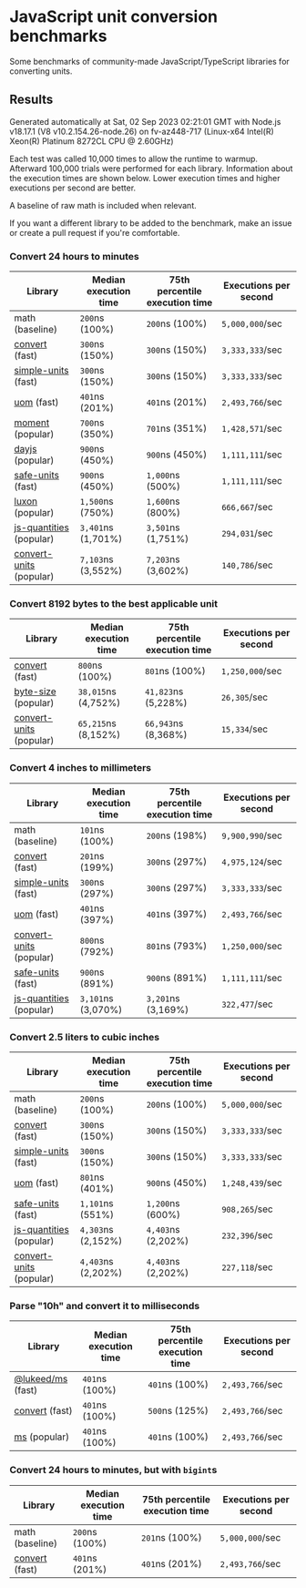 # JavaScript unit conversion benchmarks

Some benchmarks of community-made JavaScript/TypeScript libraries for converting units.

## Results

<!-- beginblock(results) -->

Generated automatically at Sat, 02 Sep 2023 02:21:01 GMT with Node.js v18.17.1 (V8 v10.2.154.26-node.26) on fv-az448-717 (Linux-x64 Intel(R) Xeon(R) Platinum 8272CL CPU @ 2.60GHz)

Each test was called 10,000 times to allow the runtime to warmup.
Afterward 100,000 trials were performed for each library.
Information about the execution times are shown below.
Lower execution times and higher executions per second are better.

A baseline of raw math is included when relevant.

If you want a different library to be added to the benchmark, make an issue or create a pull request if you're comfortable.

### Convert 24 hours to minutes

| Library                                                            | Median execution time | 75th percentile execution time | Executions per second |
| ------------------------------------------------------------------ | --------------------- | ------------------------------ | --------------------- |
| math (baseline)                                                    | `200`ns (100%)        | `200`ns (100%)                 | `5,000,000`/sec       |
| [convert](https://npmjs.com/package/convert) (fast)                | `300`ns (150%)        | `300`ns (150%)                 | `3,333,333`/sec       |
| [simple-units](https://npmjs.com/package/simple-units) (fast)      | `300`ns (150%)        | `300`ns (150%)                 | `3,333,333`/sec       |
| [uom](https://npmjs.com/package/uom) (fast)                        | `401`ns (201%)        | `401`ns (201%)                 | `2,493,766`/sec       |
| [moment](https://npmjs.com/package/moment) (popular)               | `700`ns (350%)        | `701`ns (351%)                 | `1,428,571`/sec       |
| [dayjs](https://npmjs.com/package/dayjs) (popular)                 | `900`ns (450%)        | `900`ns (450%)                 | `1,111,111`/sec       |
| [safe-units](https://npmjs.com/package/safe-units) (fast)          | `900`ns (450%)        | `1,000`ns (500%)               | `1,111,111`/sec       |
| [luxon](https://npmjs.com/package/luxon) (popular)                 | `1,500`ns (750%)      | `1,600`ns (800%)               | `666,667`/sec         |
| [js-quantities](https://npmjs.com/package/js-quantities) (popular) | `3,401`ns (1,701%)    | `3,501`ns (1,751%)             | `294,031`/sec         |
| [convert-units](https://npmjs.com/package/convert-units) (popular) | `7,103`ns (3,552%)    | `7,203`ns (3,602%)             | `140,786`/sec         |

### Convert 8192 bytes to the best applicable unit

| Library                                                            | Median execution time | 75th percentile execution time | Executions per second |
| ------------------------------------------------------------------ | --------------------- | ------------------------------ | --------------------- |
| [convert](https://npmjs.com/package/convert) (fast)                | `800`ns (100%)        | `801`ns (100%)                 | `1,250,000`/sec       |
| [byte-size](https://npmjs.com/package/byte-size) (popular)         | `38,015`ns (4,752%)   | `41,823`ns (5,228%)            | `26,305`/sec          |
| [convert-units](https://npmjs.com/package/convert-units) (popular) | `65,215`ns (8,152%)   | `66,943`ns (8,368%)            | `15,334`/sec          |

### Convert 4 inches to millimeters

| Library                                                            | Median execution time | 75th percentile execution time | Executions per second |
| ------------------------------------------------------------------ | --------------------- | ------------------------------ | --------------------- |
| math (baseline)                                                    | `101`ns (100%)        | `200`ns (198%)                 | `9,900,990`/sec       |
| [convert](https://npmjs.com/package/convert) (fast)                | `201`ns (199%)        | `300`ns (297%)                 | `4,975,124`/sec       |
| [simple-units](https://npmjs.com/package/simple-units) (fast)      | `300`ns (297%)        | `300`ns (297%)                 | `3,333,333`/sec       |
| [uom](https://npmjs.com/package/uom) (fast)                        | `401`ns (397%)        | `401`ns (397%)                 | `2,493,766`/sec       |
| [convert-units](https://npmjs.com/package/convert-units) (popular) | `800`ns (792%)        | `801`ns (793%)                 | `1,250,000`/sec       |
| [safe-units](https://npmjs.com/package/safe-units) (fast)          | `900`ns (891%)        | `900`ns (891%)                 | `1,111,111`/sec       |
| [js-quantities](https://npmjs.com/package/js-quantities) (popular) | `3,101`ns (3,070%)    | `3,201`ns (3,169%)             | `322,477`/sec         |

### Convert 2.5 liters to cubic inches

| Library                                                            | Median execution time | 75th percentile execution time | Executions per second |
| ------------------------------------------------------------------ | --------------------- | ------------------------------ | --------------------- |
| math (baseline)                                                    | `200`ns (100%)        | `200`ns (100%)                 | `5,000,000`/sec       |
| [convert](https://npmjs.com/package/convert) (fast)                | `300`ns (150%)        | `300`ns (150%)                 | `3,333,333`/sec       |
| [simple-units](https://npmjs.com/package/simple-units) (fast)      | `300`ns (150%)        | `300`ns (150%)                 | `3,333,333`/sec       |
| [uom](https://npmjs.com/package/uom) (fast)                        | `801`ns (401%)        | `900`ns (450%)                 | `1,248,439`/sec       |
| [safe-units](https://npmjs.com/package/safe-units) (fast)          | `1,101`ns (551%)      | `1,200`ns (600%)               | `908,265`/sec         |
| [js-quantities](https://npmjs.com/package/js-quantities) (popular) | `4,303`ns (2,152%)    | `4,403`ns (2,202%)             | `232,396`/sec         |
| [convert-units](https://npmjs.com/package/convert-units) (popular) | `4,403`ns (2,202%)    | `4,403`ns (2,202%)             | `227,118`/sec         |

### Parse "10h" and convert it to milliseconds

| Library                                                   | Median execution time | 75th percentile execution time | Executions per second |
| --------------------------------------------------------- | --------------------- | ------------------------------ | --------------------- |
| [@lukeed/ms](https://npmjs.com/package/@lukeed/ms) (fast) | `401`ns (100%)        | `401`ns (100%)                 | `2,493,766`/sec       |
| [convert](https://npmjs.com/package/convert) (fast)       | `401`ns (100%)        | `500`ns (125%)                 | `2,493,766`/sec       |
| [ms](https://npmjs.com/package/ms) (popular)              | `401`ns (100%)        | `401`ns (100%)                 | `2,493,766`/sec       |

### Convert 24 hours to minutes, but with `bigint`s

| Library                                             | Median execution time | 75th percentile execution time | Executions per second |
| --------------------------------------------------- | --------------------- | ------------------------------ | --------------------- |
| math (baseline)                                     | `200`ns (100%)        | `201`ns (100%)                 | `5,000,000`/sec       |
| [convert](https://npmjs.com/package/convert) (fast) | `401`ns (201%)        | `401`ns (201%)                 | `2,493,766`/sec       |

<!-- endblock(results) -->
